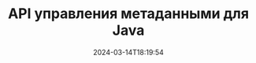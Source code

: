 ---
############################# Static ############################
layout: "product"
date: 2024-03-14T18:19:54
draft: false

product: "Metadata"
product_tag: "metadata"
platform: "Java"
platform_tag: "java"

############################# Head ############################
head_title: "API метаданных Java — просмотр, чтение, экспорт, редактирование, удаление метаданных документа"
head_description: "API метаданных Java для просмотра, чтения, редактирования, анализа, поиска, удаления, сравнения и экспорта метаданных документов PDF, Word, Excel, PPTX, Outlook, Visio, аудио, видео и изображений."

############################# Header ############################
title: "API управления метаданными для Java"
description: "Разрабатывайте приложения Java для создания, просмотра, доступа, обновления, удаления, поиска, сравнения, замены и экспорта метаданных популярных форматов документов и изображений."
button:
    enable: true

############################# SubMenu ############################
submenu:
    enable: true
    
    left:
        img_alt: "GroupDocs.Metadata for Java"
        image: "https://www.groupdocs.cloud/templates/groupdocs/images/product-logos/groupdocs-metadata-java.png"
        product: "GroupDocs.Metadata"
        platform: "Java"
        
    middle:
        button:
            # button loop
            - link: "#overview"
              text: "Обзор"

            # button loop
            - link: "#features"
              text: "Функции"

            # button loop
            - link: "#support"
              text: "Поддерживать"

            # button loop
            - link: "https://products.groupdocs.app/metadata"
              text: "Живая демонстрация"

            # button loop
            - link: "https://purchase.groupdocs.com/pricing/metadata/java"
              text: "Цены"

    right:
        link_download: "https://downloads.groupdocs.com/metadata"
        link_learn: "https://docs.groupdocs.com/metadata/java/"
        link_buy: "https://purchase.groupdocs.com"

############################# Overview ############################
overview:
    enable: true
    content: |
      GroupDocs.Metadata for Java — это расширенный API управления метаданными для управления метаданными документов, изображений, архивов, торрентов и различных других форматов файлов. Теперь разработчики могут расширять функциональные возможности своих Java-приложений, легко добавляя функции просмотра, изменения, удаления, извлечения, поиска, сравнения, замены и экспорта метаданных во всех популярных форматах деловых документов, таких как PDF, Microsoft Office Word, электронные таблицы Excel, презентации PowerPoint и т. д. слайды, электронные письма Outlook, Project, схемы Visio, OneNote, изображения, AutoCAD, Photoshop, аудио, видео, шрифты OpenType и метафайлы.  

      Библиотека метаданных Java предлагает такие функции, как поиск метаданных, замену свойств метаданных, сравнение метаданных поддерживаемых форматов файлов для выявления сходств и различий. Вы также можете редактировать или изменять метаданные для лучшего управления информацией и экспортировать полученную информацию метаданных в файл Excel, файл CSV и DataSet. API предлагает всестороннюю поддержку для работы со всеми широко используемыми стандартами метаданных, такими как встроенные, XMP, EXIF ​​и пользовательские свойства метаданных в поддерживаемых форматах документов.

      GroupDocs.Metadata for Java совместим со всеми версиями Java и поддерживает популярные операционные системы (Windows, Linux, MacOS), способные запускать среду выполнения Java.
    tabs:
      enable: true
      
      ## TAB ONE ##
      tab_one:
        description: |
          Ниже приводится обзор GroupDocs.Metadata для Java:
      
        left:
          enable: true
          icon: "fas fa-file-image"
          title: "Работа с изображениями"
          content: |
            * Метаданные XMP
            * Метаданные EXIF
            * Метаданные IPTC-IIM
            * Метаданные PSD
            * Метаданные САПР
            * Анализ дополнительных тегов IFD
        
        right:
          enable: true
          icon: "fab fa-html5"
          title: "Работа с аудио и видео"
          content: |
            * Обнаружение формата MP3 во время выполнения
            * Читать тег Lyrics3
            * Чтение аудиоинформации MPEG
            * Чтение информации заголовка AVI
            * Читать субтитры Матроски
            * Экспорт данных в Excel или CSV
      
      ## TAB TWO ##
      tab_two:
        description: |
          GroupDocs.Metadata для Java поддерживает следующие [форматы файлов документов](https://docs.groupdocs.com/metadata/java/supported-document-formats/):

        left:
          enable: true
          table:
            # table loop
            - title: "Microsoft Office"
              content: |
                * **Word:** DOC, DOCX, DOCM, DOT, DOTX, DOTM, RTF, TXT
                * **Excel:** XLS, XLSX, XLSM, XLSB, XLTM, XLT, XLTM, XLTX, XLAM, SXC, SpreadsheetML
                * **PowerPoint:** PPT, PPTX, PPS, PPSX, PPSM, POT, POTM, POTX, PPTM
                * **Visio:** VSD, VDX, VSS, VSSX, VSX, VST, VSTX, VTX, VSDX, VDW, VSTM, VSSM, VSDM
                * **Project:** MPP
                * **Outlook:** MSG, EML, EMLX, PST, OST
                * **OneNote:** ONE

        right:
          enable: true
          table:
            # table loop
            - title: "Другие форматы"
              content: |
                * **OpenDocument**: ODT, ODS
                * **Portable**: PDF
                * **Photoshop**: PSD
                * **AutoCAD**: DWG, DXF
                * **Аудио**:  MP3, WAV
                * **видео**: AVI, MOV, QT, FLV
                * **Metafiles**: EMF, WMF
                * **vCard**: VCF, VCR
                * **Картинки**: JPG, JPEG, JPE, JP2, PNG, GIF, TIFF, WebP, BMP, DJVU, DJV, DICOM
                * **Matroska Media Container**: MKV, MKA, MK3D, WEBM
                * **Шрифты OpenType**: OTF, OTC, TTF, TTC
                * **Другие**: EPUB, ZIP, TORRENT, ASF

      ## TAB THREE ##
      tab_three:
        description: |
          GroupDocs.Metadata для .NET поддерживает следующие операционные системы, платформы и менеджеры пакетов:
        
        left:
          enable: true
          table:
            # table loop
            - icon: "fab fa-windows"
              title: "Операционные системы"
              content: |
                * Рабочий стол Windows
                * Windows-сервер
                * Windows Azure
                * линукс

            # table loop
            - icon: "fas fa-code"
              title: "Поддерживаемые платформы"
              content: |
                * .NET Framework 2.0 или выше

        right:
          enable: true
          table:
            # table loop
            - icon: "fas fa-cogs"
              title: "Менеджеры пакетов"
              content: |
                * NuGet
                {tabs.tab_three.right.content.line_2}
                {tabs.tab_three.right.content.line_3}
            # table loop
            - icon: "fas fa-tools"
              title: "Среды разработки"
              content: |
                *Майкрософт Визуальная студия

############################# Features ############################
features:
    enable: true
    title: "GroupDocs.Metadata для функций Java"

    feature:
      # feature loop
      - icon: "fas fa-copy"
        content: "Управление встроенными и пользовательскими метаданными и получение метаданных торрентов и форматов архивов"
       
      # feature loop
      - icon: "fas fa-eye"
        content: "Доступ и удаление скрытых данных в Microsoft Word, Excel, PowerPoint и PDF"

      # feature loop
      - icon: "fas fa-bolt"
        content: "Определить тип файла документа во время выполнения"
      
      # feature loop
      - icon: "fas fa-file-powerpoint"
        content: "Идентификация/удаление цифровых подписей в Word, Excel, PDF"

      # feature loop
      - icon: "fas fa-code"
        content: "Обнаружение защиты паролем документов в Word, Excel, PowerPoint и PDF"

      # feature loop
      - icon: "fas fa-cloud"
        content: "Получение миниатюр и предварительный просмотр изображений поддерживаемых форматов и поддержка Matroska Multimedia Container"

      # feature loop
      - icon: "fas fa-remove-format"
        content: "Извлечение текстовых метаданных из файлов изображений PNG"

      # feature loop
      - icon: "fas fa-comment-slash"
        content: "Поддерживает перечисление любого типа метаданных и чтение метаданных файлов шрифтов OpenType"

      # feature loop
      - icon: "fas fa-location-arrow"
        content: "Чтение свойства метаданных с использованием определенного ключа для любого поддерживаемого формата"

      # feature loop
      - icon: "fas fa-border-all"
        content: "Получить/удалить метаданные сообщений электронной почты и удалить вложения"

      # feature loop
      - icon: "fas fa-wrench"
        content: "Чтение субтитров Matroska и получение метаданных аудио- и видеофайлов"

      # feature loop
      - icon: "fas fa-columns"
        content: "Создание превью изображений для файлов EPUB, CAD, EML и MSG"

      # feature loop
      - icon: "fas fa-file-word"
        content: "Определите различия или сходства в метаданных поддерживаемых форматов путем сравнения"

      # feature loop
      - icon: "fas fa-envelope"
        content: "Поиск свойств документа, метаданных EXIF ​​и XMP"

      # feature loop
      - icon: "fas fa-print"
        content: "Замена свойств метаданных Word, Excel, PowerPoint и PDF"

      # feature loop
      - icon: "fas fa-file-archive"
        content: "Экспорт метаданных поддерживаемых форматов файлов в Excel, CSV или DataSet"

      # feature loop
      - icon: "fas fa-lock"
        content: "Добавление или обновление свойств метаданных XMP и EXIF ​​произвольных типов с помощью API поиска"

      # feature loop
      - icon: "fas fa-file-code"
        content: "Управление свойствами метаданных изображения и удаление информации о местоположении фотографии"

      # feature loop
      - icon: "fas fa-fill-drip"
        content: "Удалить метаданные и комментарии из отчетов и документов"
        
      # feature loop
      - icon: "fas fa-file-excel"
        content: "Извлечение метаданных из файлов Microsoft Excel, начиная с Excel 95"

      # feature loop
      - icon: "fas fa-heading"
        content: "Сокращение потребления памяти форматами PDF, Excel и изображений"

      # feature loop
      - icon: "fas fa-project-diagram"
        content: "Обновление свойств метаданных EXIF ​​в файлах WEBP, PNG и PSD"

      # feature loop
      - icon: "fas fa-cube"
        content: "Извлечение свойств метаданных XMP в файлы MOV, MP3 и WEBP"

      # feature loop
      - icon: "fas fa-envelope"
        content: "Добавление, обновление и удаление пакетов метаданных IPTC в изображениях TIFF"

      # feature loop
      - icon: "fas fa-project-diagram"
        content: "Добавление, обновление и удаление пакетов метаданных EXIF ​​в изображениях JPEG2000"

      # feature loop
      - icon: "fas fa-cube"
        content: "Чтение тегов EXIF ​​и свойств метаданных XMP из форматов изображений HEIC/HEIF"

      # feature loop
      - icon: "fas fa-lock"
        content: "Чтение метаданных из зашифрованных файлов Microsoft Project"
        
    more_feature:
      # more_feature_loop
      - title: "Эффективно извлекать свойства метаданных"
        content: |
          С помощью GroupDocs.Metadata for Java API свойства метаданных поддерживаемых форматов файлов могут быть извлечены довольно эффективно. Код для этого довольно прост и прямолинеен. Ниже приведен пример, показывающий, как легко получить свойства метаданных файла MP3 с помощью Java:
          ```java
           try (Mp3Format mp3Format = new Mp3Format("D:\\sample.mp3")) 
          {
            System.out.printf("Album: %", mp3Format.getId3v1Properties().getAlbum());
            System.out.printf("Title: %", mp3Format.getId3v2Properties().getTitle());
          }
          ```      
      # more_feature_loop
      - title: "Получить скрытые данные для манипулирования"
        content: "GroupDocs.Metadata for Java предоставляет комплексный способ получения и удаления скрытых данных из файлов Microsoft Word, Excel и PowerPoint. Вы также можете сделать то же самое для документов PDF. Вы можете управлять комментариями, полями слияния, скрытыми страницами, полями форм, аннотациями и многим другим."

############################# Support ############################
support:
    enable: true

############################# Solutions ############################
solutions:
    enable: true
    title: "GroupDocs.Metadata предлагает API для просмотра документов для других популярных сред разработки."

    solution:
        # solution loop
        - img_alt: "GroupDocs.Metadata for .NET"
          image: "/border/groupdocs-metadata-net.svg"
          product: "GroupDocs.Metadata"
          platform: ".NET"
          link: "/metadata/net/"

        # solution loop
        - img_alt: "GroupDocs.Metadata for Node.js"
          image: "/border/groupdocs-metadata-nodejs-java.svg"
          product: "GroupDocs.Metadata"
          platform: "Node.js via Java"
          link: "/metadata/nodejs-java/"

############################# Back to top ###############################
back_to_top:
  enable: true
---